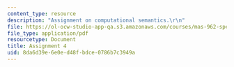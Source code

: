 ```yaml
---
content_type: resource
description: "Assignment on computational semantics.\r\n"
file: https://ol-ocw-studio-app-qa.s3.amazonaws.com/courses/mas-962-special-topics-in-media-technology-computational-semantics-fall-2002/8da6d39e6e0ed48fbdce0786b7c3949a_a4.pdf
file_type: application/pdf
resourcetype: Document
title: Assignment 4
uid: 8da6d39e-6e0e-d48f-bdce-0786b7c3949a
---
```

